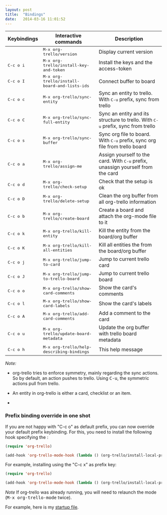 ```yaml
---
layout: post
title:  "Bindings"
date:   2014-03-16 11:01:52
---
```


Keybindings        | Interactive commands                                  | Description
-------------------|-------------------------------------------------------|----------------------------------------------------------------------------------------------
                   | <kbd>M-x org-trello/version</kbd>                     | Display current version
<kbd>C-c o i</kbd> | <kbd>M-x org-trello/install-key-and-token</kbd>       | Install the keys and the access-token
<kbd>C-c o I</kbd> | <kbd>M-x org-trello/install-board-and-lists-ids</kbd> | Connect buffer to board
<kbd>C-c o c</kbd> | <kbd>M-x org-trello/sync-entity</kbd>                 | Sync an entity to trello. With <kbd>C-u</kbd> prefix, sync from trello
<kbd>C-c o C</kbd> | <kbd>M-x org-trello/sync-full-entity</kbd>            | Sync an entity and its structure to trello. With <kbd>C-u</kbd> prefix, sync from trello
<kbd>C-c o s</kbd> | <kbd>M-x org-trello/sync-buffer</kbd>                 | Sync org file to board. With <kbd>C-u</kbd> prefix, sync org file from trello board
<kbd>C-c o a</kbd> | <kbd>M-x org-trello/assign-me</kbd>                   | Assign yourself to the card. With <kbd>C-u</kbd> prefix, unassign yourself from the card
<kbd>C-c o d</kbd> | <kbd>M-x org-trello/check-setup</kbd>                 | Check that the setup is ok
<kbd>C-c o D</kbd> | <kbd>M-x org-trello/delete-setup</kbd>                | Clean the org buffer from all org-trello information
<kbd>C-c o b</kbd> | <kbd>M-x org-trello/create-board</kbd>                | Create a board and attach the org-mode file to it
<kbd>C-c o k</kbd> | <kbd>M-x org-trello/kill-entity</kbd>                 | Kill the entity from the board/org buffer
<kbd>C-c o K</kbd> | <kbd>M-x org-trello/kill-all-entities</kbd>           | Kill all entities the from the board/org buffer
<kbd>C-c o j</kbd> | <kbd>M-x org-trello/jump-to-card</kbd>                | Jump to current trello card
<kbd>C-c o J</kbd> | <kbd>M-x org-trello/jump-to-trello-board</kbd>        | Jump to current trello board
<kbd>C-c o o</kbd> | <kbd>M-x org-trello/show-card-comments</kbd>          | Show the card's comments
<kbd>C-c o l</kbd> | <kbd>M-x org-trello/show-card-labels</kbd>            | Show the card's labels
<kbd>C-c o A</kbd> | <kbd>M-x org-trello/add-card-comments</kbd>           | Add a comment to the card
<kbd>C-c o u</kbd> | <kbd>M-x org-trello/update-board-metadata</kbd>       | Update the org buffer with trello board metadata
<kbd>C-c o h</kbd> | <kbd>M-x org-trello/help-describing-bindings</kbd>    | This help message

*Note:*

- org-trello tries to enforce symmetry, mainly regarding the sync actions.
So by default, an action pushes to trello. Using <kbd>C-u</kbd>, the symmetric actions pull from trello.
- An entity in org-trello is either a card, checklist or an item.

-

### Prefix binding override in one shot

If you are not happy with "C-c o" as default prefix, you can now override your default prefix keybinding.
For this, you need to install the following hook specifying the <prefix-key>:

``` lisp
(require 'org-trello)

(add-hook 'org-trello-mode-hook (lambda () (org-trello/install-local-prefix-mode-keybinding! <prefix-key>)))
```

For example, installing using the "C-c x" as prefix key:

``` lisp
(require 'org-trello)

(add-hook 'org-trello-mode-hook (lambda () (org-trello/install-local-prefix-mode-keybinding! "C-c x")))
```

*Note* If org-trello was already running, you will need to relaunch the mode (<kbd>M-x org-trello-mode</kbd> twice).

For example, here is my [startup file](https://github.com/ardumont/orgmode-pack/blob/master/init.el#L3).
